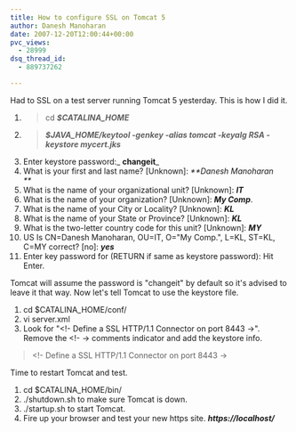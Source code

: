 ```yaml
---
title: How to configure SSL on Tomcat 5
author: Danesh Manoharan
date: 2007-12-20T12:00:44+00:00
pvc_views:
  - 28999
dsq_thread_id:
  - 889737262

---
```

Had to SSL on a test server running Tomcat 5 yesterday. This is how I did it.

  1. >cd _**$CATALINA_HOME**_
  2. > _**$JAVA_HOME/keytool -genkey -alias tomcat -keyalg RSA -keystore mycert.jks**_
  3. Enter keystore password:_  **changeit**_
  4. What is your first and last name? [Unknown]: _**Danesh Manoharan  
**_ 
  5. What is the name of your organizational unit? [Unknown]: _**IT**_
  6. What is the name of your organization? [Unknown]: _**My Comp**_.
  7. What is the name of your City or Locality? [Unknown]: _**KL**_
  8. What is the name of your State or Province? [Unknown]: _**KL**_
  9. What is the two-letter country code for this unit? [Unknown]: _**MY**_
 10. US Is CN=Danesh Manoharan, OU=IT, O="My Comp.", L=KL, ST=KL, C=MY correct? [no]: _**yes**_
 11. Enter key password for <tomcat> (RETURN if same as keystore password): Hit Enter.</tomcat>

Tomcat will assume the password is "changeit" by default so it's advised to leave it that way. Now let's tell Tomcat to use the keystore file.

  1. cd $CATALINA_HOME/conf/
  2. vi server.xml
  3. Look for "<!- Define a SSL HTTP/1.1 Connector on port 8443 ->". Remove the <!- -> comments indicator and add the keystore info.

> <!- Define a SSL HTTP/1.1 Connector on port 8443 ->  
> <Connector port="_**443**_" maxHttpHeaderSize="8192"  
> maxThreads="150" minSpareThreads="25" maxSpareThreads="75"  
> enableLookups="false" disableUploadTimeout="true"  
> acceptCount="100" scheme="https" secure="true"  
> keystoreFile="_**/opt/Tomcat5/mycert.jks**_"  
> clientAuth="false" sslProtocol="TLS" />

Time to restart Tomcat and test.

  1. cd $CATALINA_HOME/bin/
  2. ./shutdown.sh to make sure Tomcat is down.
  3. ./startup.sh to start Tomcat.
  4. Fire up your browser and test your new https site. _**https://localhost/**_